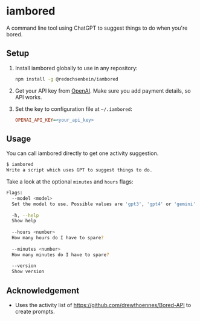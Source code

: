 # iambored
A command line tool using ChatGPT to suggest things to do when you're bored.

## Setup

1. Install iambored globally to use in any repository:

   ```sh
   npm install -g @redochsenbein/iambored
   ```

2. Get your API key from [OpenAI](https://platform.openai.com/account/api-keys). Make sure you add payment details, so API works.

3. Set the key to configuration file at `~/.iambored`:

   ```ini
   OPENAI_API_KEY=<your_api_key>
   ```

## Usage

You can call iambored directly to get one activity suggestion. 

```bash
$ iambored 
Write a script which uses GPT to suggest things to do.
```

Take a look at the optional `minutes` and `hours` flags:
```bash
Flags:
  --model <model>
  Set the model to use. Possible values are 'gpt3', 'gpt4' or 'gemini'. Default is 'gpt3'.
                                                                              
  -h, --help                                                                  
  Show help                                                                   
                                                                              
  --hours <number>                                                            
  How many hours do I have to spare?                                          
                                                                              
  --minutes <number>                                                          
  How many minutes do I have to spare?                                        
                                                                              
  --version                                                                   
  Show version
```

## Acknowledgement

* Uses the activity list of https://github.com/drewthoennes/Bored-API to create prompts.
